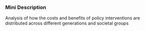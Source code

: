 ### Mini Description

Analysis of how the costs and benefits of policy interventions are distributed across different generations and societal groups
